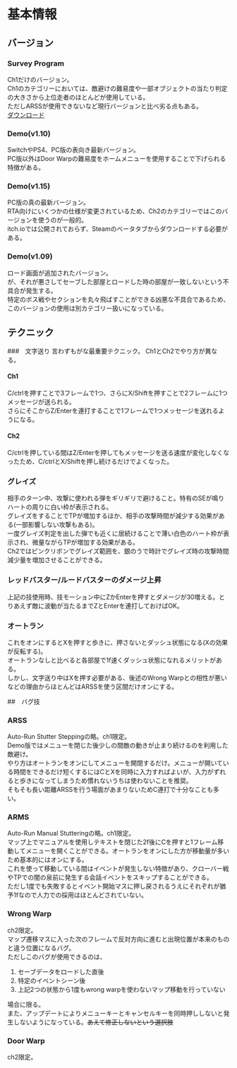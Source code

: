 # 基本情報

## バージョン

### Survey Program
Ch1だけのバージョン。<br>
Ch1のカテゴリーにおいては、敵避けの難易度や一部オブジェクトの当たり判定の大きさから上位走者のほとんどが使用している。<br>
ただしARSSが使用できないなど現行バージョンと比べ劣る点もある。<br>
[ダウンロード](https://deltarune.jp/download/win/jp)

### Demo(v1.10)
SwitchやPS4、PC版の表向き最新バージョン。<br>
PC版以外はDoor Warpの難易度をホームメニューを使用することで下げられる特徴がある。

### Demo(v1.15)
PC版の真の最新バージョン。<br>
RTA向けにいくつかの仕様が変更されているため、Ch2のカテゴリーではこのバージョンを使うのが一般的。<br>
itch.ioでは公開されておらず、Steamのベータタブからダウンロードする必要がある。

### Demo(v1.09)
ロード画面が追加されたバージョン。<br>
が、それが悪さしてセーブした部屋とロードした時の部屋が一致しないという不具合が発生する。<br>
特定のボス戦やセクションを丸々飛ばすことができる凶悪な不具合であるため、このバージョンの使用は別カテゴリー扱いになっている。

## テクニック

###　文字送り
言わずもがな最重要テクニック。
Ch1とCh2でやり方が異なる。

#### Ch1
C/ctrlを押すことで3フレームで1つ、さらにX/Shiftを押すことで2フレームに1つメッセージが送られる。<br>
さらにそこからZ/Enterを連打することで1フレームで1つメッセージを送れるようになる。

#### Ch2
C/ctrlを押している間はZ/Enterを押してもメッセージを送る速度が変化しなくなったため、C/ctrlとX/Shiftを押し続けるだけでよくなった。


### グレイズ
相手のターン中、攻撃に使われる弾をギリギリで避けること。特有のSEが鳴りハートの周りに白い枠が表示される。<br>
グレイズをすることでTPが増加するほか、相手の攻撃時間が減少する効果がある(一部影響しない攻撃もある)。<br>
一度グレイズ判定を出した弾でも近くに居続けることで薄い白色のハート枠が表示され、微量ながらTPが増加する効果がある。<br>
Ch2ではピンクリボンでグレイズ範囲を、銀のうで時計でグレイズ時の攻撃時間減少量を増加させることができる。

### レッドバスター/ルードバスターのダメージ上昇
上記の技使用時、技モーション中にZかEnterを押すとダメージが30増える。とりあえず敵に波動が当たるまでZとEnterを連打しておけばOK。

### オートラン
これをオンにするとXを押すと歩きに、押さないとダッシュ状態になる(Xの効果が反転する)。<br>
オートランなしと比べると各部屋で1f速くダッシュ状態になれるメリットがある。<br>
しかし、文字送り中はXを押す必要がある、後述のWrong Warpとの相性が悪いなどの理由からほとんどはARSSを使う区間だけオンにする。

##　バグ技
### ARSS
Auto-Run Stutter Steppingの略。ch1限定。<br>
Demo版ではメニューを閉じた後少しの間敵の動きが止まり続けるのを利用した敵避け。<br>
やり方はオートランをオンにしてメニューを開閉するだけ。メニューが開いている時間をできるだけ短くするにはCとXを同時に入力すればよいが、入力がずれると歩きになってしまうため慣れないうちは使わないことを推奨。<br>
そもそも長い距離ARSSを行う場面があまりないためC連打で十分なことも多い。

### ARMS
Auto-Run Manual Stutteringの略。ch1限定。<br>
マップ上でマニュアルを使用しテキストを閉じた2f後にCを押すと1フレーム移動してメニューを開くことができる。オートランをオンにした方が移動量が多いため基本的にはオンにする。<br>
これを使って移動している間はイベントが発生しない特徴があり、クローバー戦やTPでの闇の泉前に発生する会話イベントをスキップすることができる。<br>
ただし1度でも失敗するとイベント開始マスに押し戻されるうえにそれぞれが猶予1fなので人力での採用はほとんどされていない。

### Wrong Warp
ch2限定。<br>
マップ遷移マスに入った次のフレームで反対方向に進むと出現位置が本来のものと違う位置になるバグ。<br>
ただしこのバグが使用できるのは、<br>
1. セーブデータをロードした直後
2. 特定のイベントシーン後
3. 上記2つの状態から1度もwrong warpを使わないマップ移動を行っていない

場合に限る。<br>
また、アップデートによりメニューキーとキャンセルキーを同時押ししないと発生しないようになっている。~~あえて修正しないという選択肢~~

### Door Warp
ch2限定。<br>
